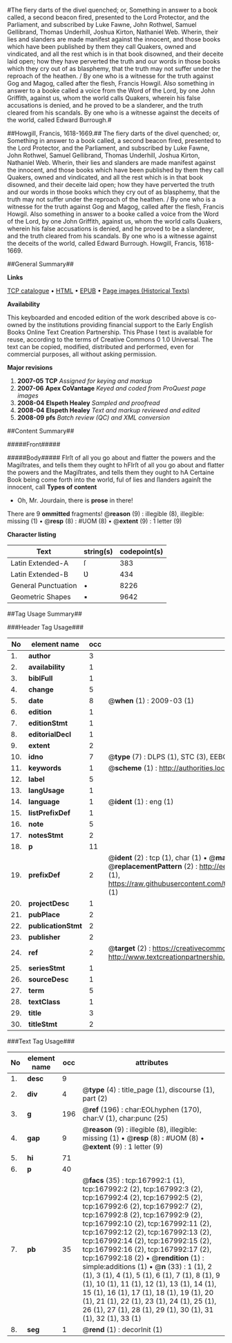 #The fiery darts of the divel quenched; or, Something in answer to a book called, a second beacon fired, presented to the Lord Protector, and the Parliament, and subscribed by Luke Fawne, John Rothwel, Samuel Gellibrand, Thomas Underhill, Joshua Kirton, Nathaniel Web. Wherin, their lies and slanders are made manifest against the innocent, and those books which have been published by them they call Quakers, owned and vindicated, and all the rest which is in that book disowned, and their deceite laid open; how they have perverted the truth and our words in those books which they cry out of as blasphemy, that the truth may not suffer under the reproach of the heathen. / By one who is a witnesse for the truth against Gog and Magog, called after the flesh, Francis Howgil. Also something in answer to a booke called a voice from the Word of the Lord, by one John Griffith, against us, whom the world calls Quakers, wherein his false accusations is denied, and he proved to be a slanderer, and the truth cleared from his scandals. By one who is a witnesse against the deceits of the world, called Edward Burrough.#

##Howgill, Francis, 1618-1669.##
The fiery darts of the divel quenched; or, Something in answer to a book called, a second beacon fired, presented to the Lord Protector, and the Parliament, and subscribed by Luke Fawne, John Rothwel, Samuel Gellibrand, Thomas Underhill, Joshua Kirton, Nathaniel Web. Wherin, their lies and slanders are made manifest against the innocent, and those books which have been published by them they call Quakers, owned and vindicated, and all the rest which is in that book disowned, and their deceite laid open; how they have perverted the truth and our words in those books which they cry out of as blasphemy, that the truth may not suffer under the reproach of the heathen. / By one who is a witnesse for the truth against Gog and Magog, called after the flesh, Francis Howgil. Also something in answer to a booke called a voice from the Word of the Lord, by one John Griffith, against us, whom the world calls Quakers, wherein his false accusations is denied, and he proved to be a slanderer, and the truth cleared from his scandals. By one who is a witnesse against the deceits of the world, called Edward Burrough.
Howgill, Francis, 1618-1669.

##General Summary##

**Links**

[TCP catalogue](http://www.ota.ox.ac.uk/tcp/)  • 
[HTML](http://tei.it.ox.ac.uk/tcp/Texts-HTML/free/A86/A86649.html)  • 
[EPUB](http://tei.it.ox.ac.uk/tcp/Texts-EPUB/free/A86/A86649.epub) • 
[Page images (Historical Texts)](https://data.historicaltexts.jisc.ac.uk/view?pubId=eebo-99866438e&pageId=eebo-99866438e-167992-1)

**Availability**

This keyboarded and encoded edition of the
	       work described above is co-owned by the institutions
	       providing financial support to the Early English Books
	       Online Text Creation Partnership. This Phase I text is
	       available for reuse, according to the terms of Creative
	       Commons 0 1.0 Universal. The text can be copied,
	       modified, distributed and performed, even for
	       commercial purposes, all without asking permission.

**Major revisions**

1. __2007-05__ __TCP__ *Assigned for keying and markup*
1. __2007-06__ __Apex CoVantage__ *Keyed and coded from ProQuest page images*
1. __2008-04__ __Elspeth Healey__ *Sampled and proofread*
1. __2008-04__ __Elspeth Healey__ *Text and markup reviewed and edited*
1. __2008-09__ __pfs__ *Batch review (QC) and XML conversion*

##Content Summary##

#####Front#####

#####Body#####
FIrſt of all you go about and flatter the powers and the Magiſtrates, and tells them they ought to hFIrſt of all you go about and flatter the powers and the Magiſtrates, and tells them they ought to hA Certaine Book being come forth into the world, ful of lies and ſlanders againſt the innocent, call
**Types of content**

  * Oh, Mr. Jourdain, there is **prose** in there!

There are 9 **ommitted** fragments! 
 @__reason__ (9) : illegible (8), illegible: missing (1)  •  @__resp__ (8) : #UOM (8)  •  @__extent__ (9) : 1 letter (9)

**Character listing**


|Text|string(s)|codepoint(s)|
|---|---|---|
|Latin Extended-A|ſ|383|
|Latin Extended-B|Ʋ|434|
|General Punctuation|•|8226|
|Geometric Shapes|▪|9642|

##Tag Usage Summary##

###Header Tag Usage###

|No|element name|occ|attributes|
|---|---|---|---|
|1.|__author__|3||
|2.|__availability__|1||
|3.|__biblFull__|1||
|4.|__change__|5||
|5.|__date__|8| @__when__ (1) : 2009-03 (1)|
|6.|__edition__|1||
|7.|__editionStmt__|1||
|8.|__editorialDecl__|1||
|9.|__extent__|2||
|10.|__idno__|7| @__type__ (7) : DLPS (1), STC (3), EEBO-CITATION (1), PROQUEST (1), VID (1)|
|11.|__keywords__|1| @__scheme__ (1) : http://authorities.loc.gov/ (1)|
|12.|__label__|5||
|13.|__langUsage__|1||
|14.|__language__|1| @__ident__ (1) : eng (1)|
|15.|__listPrefixDef__|1||
|16.|__note__|5||
|17.|__notesStmt__|2||
|18.|__p__|11||
|19.|__prefixDef__|2| @__ident__ (2) : tcp (1), char (1)  •  @__matchPattern__ (2) : ([0-9\-]+):([0-9IVX]+) (1), (.+) (1)  •  @__replacementPattern__ (2) : http://eebo.chadwyck.com/downloadtiff?vid=$1&page=$2 (1), https://raw.githubusercontent.com/textcreationpartnership/Texts/master/tcpchars.xml#$1 (1)|
|20.|__projectDesc__|1||
|21.|__pubPlace__|2||
|22.|__publicationStmt__|2||
|23.|__publisher__|2||
|24.|__ref__|2| @__target__ (2) : https://creativecommons.org/publicdomain/zero/1.0/ (1), http://www.textcreationpartnership.org/docs/. (1)|
|25.|__seriesStmt__|1||
|26.|__sourceDesc__|1||
|27.|__term__|5||
|28.|__textClass__|1||
|29.|__title__|3||
|30.|__titleStmt__|2||


###Text Tag Usage###

|No|element name|occ|attributes|
|---|---|---|---|
|1.|__desc__|9||
|2.|__div__|4| @__type__ (4) : title_page (1), discourse (1), part (2)|
|3.|__g__|196| @__ref__ (196) : char:EOLhyphen (170), char:V (1), char:punc (25)|
|4.|__gap__|9| @__reason__ (9) : illegible (8), illegible: missing (1)  •  @__resp__ (8) : #UOM (8)  •  @__extent__ (9) : 1 letter (9)|
|5.|__hi__|71||
|6.|__p__|40||
|7.|__pb__|35| @__facs__ (35) : tcp:167992:1 (1), tcp:167992:2 (2), tcp:167992:3 (2), tcp:167992:4 (2), tcp:167992:5 (2), tcp:167992:6 (2), tcp:167992:7 (2), tcp:167992:8 (2), tcp:167992:9 (2), tcp:167992:10 (2), tcp:167992:11 (2), tcp:167992:12 (2), tcp:167992:13 (2), tcp:167992:14 (2), tcp:167992:15 (2), tcp:167992:16 (2), tcp:167992:17 (2), tcp:167992:18 (2)  •  @__rendition__ (1) : simple:additions (1)  •  @__n__ (33) : 1 (1), 2 (1), 3 (1), 4 (1), 5 (1), 6 (1), 7 (1), 8 (1), 9 (1), 10 (1), 11 (1), 12 (1), 13 (1), 14 (1), 15 (1), 16 (1), 17 (1), 18 (1), 19 (1), 20 (1), 21 (1), 22 (1), 23 (1), 24 (1), 25 (1), 26 (1), 27 (1), 28 (1), 29 (1), 30 (1), 31 (1), 32 (1), 33 (1)|
|8.|__seg__|1| @__rend__ (1) : decorInit (1)|
